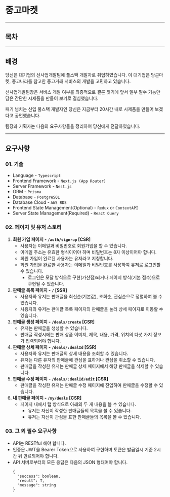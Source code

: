 # 중고마켓

---

## 목차

---

## 배경

당신은 대기업의 신사업개발팀에 풀스택 개발자로 취업하였습니다. 이 대기업은 당근마켓, 중고나라를 참고한 중고거래 서비스의 개발을 고민하고 있습니다.

신사업개발팀장은 서비스 개발 여부를 최종적으로 결론 짓기에 앞서 일부 필수 기능만 담은 간단한 시제품을 만들어 보기로 결심했습니다.

패기 넘치는 신입 풀스택 개발자인 당신은 지금부터 20시간 내로 시제품을 만들어 보겠다고 공언했습니다.

팀장과 기획자는 다음의 요구사항들을 정리하여 당신에게 전달하였습니다.

---

## 요구사항

### 01. 기술

- Language - `Typescript`
- Frontend Framework - `Next.js (App Router)`
- Server Framework - `Nest.js`
- ORM - `Prisma`
- Database - `PostgreSQL`
- Database Cloud - `AWS RDS`
- Frontend State Management(Optional) - `Redux` or `ContextAPI`
- Server State Management(Required) - `React Query`

### 02. 페이지 및 유저 스토리

1. **회원 가입 페이지 - `/auth/sign-up` [CSR]**
   - 사용자는 이메일과 비밀번호로 회원가입을 할 수 있습니다.
   - 이메일 주소는 유효한 형식이어야 하며 비밀번호는 8자 이상이어야 합니다.
   - 회원 가입이 완료된 사용자는 유저라고 지칭합니다.
   - 회원 가입을 완료한 사용자는 이메일과 비밀번호를 사용하여 유저로 로그인할 수 있습니다.
     - 로그인은 모달 방식으로 구현(가산점)되거나 페이지 방식(기본 점수)으로 구현될 수 있습니다.
2. **판매글 목록 페이지 - `/` [SSR]**
   - 사용자와 유저는 판매글을 최신순(기본값), 조회순, 관심순으로 정렬하여 볼 수 있습니다.
   - 사용자와 유저는 판매글 목록 페이지의 판매글을 눌러 상세 페이지로 이동할 수 있습니다.
3. **판매글 생성 페이지 - `/deals/create` [CSR]**
   - 유저는 판매글을 생성할 수 있습니다.
   - 판매글 작성시에는 판매 상품 이미지, 제목, 내용, 가격, 위치의 다섯 가지 정보가 입력되어야 합니다.
4. **판매글 상세 페이지 - `/deals/:dealId` [SSR]**
   - 사용자와 유저는 판매글의 상세 내용을 조회할 수 있습니다.
   - 유저는 다른 유저의 판매글에 관심을 표하거나 관심을 취소할 수 있습니다.
   - 판매글을 작성한 유저는 판매글 상세 페이지에서 해당 판매글을 삭제할 수 있습니다.
5. **판매글 수정 페이지 - `/deals/:dealId/edit` [CSR]**
   - 판매글을 작성한 유저는 판매글 수정 페이지에 진입하여 판매글을 수정할 수 있습니다.
6. **내 판매글 페이지 - `/my/deals` [CSR]**
   - 페이지 내에서 탭 방식으로 아래의 두 개 내용을 볼 수 있습니다.
     - 유저는 자신이 작성한 판매글들의 목록을 볼 수 있습니다.
     - 유저는 자신이 관심을 표한 판매글들의 목록을 볼 수 있습니다.

### 03. 그 외 필수 요구사항

- API는 RESTful 해야 합니다.
- 인증은 JWT을 Bearer Token으로 사용하여 구현하며 토큰은 발급일시 기준 2시간 뒤 만료되어야 합니다.
- API 서버로부터의 모든 응답은 다음의 JSON 형태여야 합니다.
  ```tsx
  {
  	"success": boolean,
  	"result": T,
  	"message": string
  }
  ```
